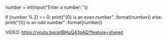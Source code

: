 number = int(input("Enter a number: "))

if (number % 2) == 0:
    print("{0} is an even number" .format(number))
else:
    print("{0} is an odd number" .format(number))

VIDEO: https://youtu.be/qdBHuQ43pAQ?feature=shared
